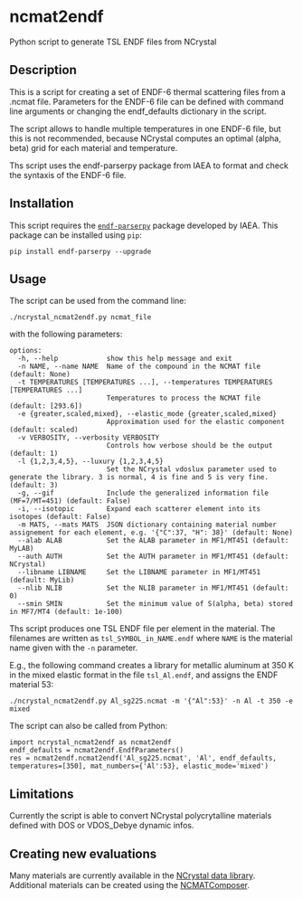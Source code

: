 # ncmat2endf
Python script to generate TSL ENDF files from NCrystal

## Description

This is a script for creating a set of ENDF-6 thermal scattering files from a .ncmat
file. Parameters for the ENDF-6 file can be defined with command line arguments or
changing the endf_defaults dictionary in the script. 

The script allows to handle multiple temperatures in one ENDF-6 file, but this is not
recommended, because NCrystal computes an optimal (alpha, beta) grid for each material
and temperature.

Ths script uses the endf-parserpy package from IAEA to format and check the syntaxis of
the ENDF-6 file.

## Installation 

This script requires the [`endf-parserpy`](https://endf-parserpy.readthedocs.io/en/latest/) package developed by IAEA. This
package can be installed using `pip`:

```
pip install endf-parserpy --upgrade
```

## Usage

The script can be used from the command line:

```
./ncrystal_ncmat2endf.py ncmat_file
```

with the following parameters:

```
options:
  -h, --help            show this help message and exit
  -n NAME, --name NAME  Name of the compound in the NCMAT file (default: None)
  -t TEMPERATURES [TEMPERATURES ...], --temperatures TEMPERATURES [TEMPERATURES ...]
                        Temperatures to process the NCMAT file (default: [293.6])
  -e {greater,scaled,mixed}, --elastic_mode {greater,scaled,mixed}
                        Approximation used for the elastic component (default: scaled)
  -v VERBOSITY, --verbosity VERBOSITY
                        Controls how verbose should be the output (default: 1)
  -l {1,2,3,4,5}, --luxury {1,2,3,4,5}
                        Set the NCrystal vdoslux parameter used to generate the library. 3 is normal, 4 is fine and 5 is very fine. (default: 3)
  -g, --gif             Include the generalized information file (MF=7/MT=451) (default: False)
  -i, --isotopic        Expand each scatterer element into its isotopes (default: False)
  -m MATS, --mats MATS  JSON dictionary containing material number assignement for each element, e.g. '{"C":37, "H": 38}' (default: None)
  --alab ALAB           Set the ALAB parameter in MF1/MT451 (default: MyLAB)
  --auth AUTH           Set the AUTH parameter in MF1/MT451 (default: NCrystal)
  --libname LIBNAME     Set the LIBNAME parameter in MF1/MT451 (default: MyLib)
  --nlib NLIB           Set the NLIB parameter in MF1/MT451 (default: 0)
  --smin SMIN           Set the minimum value of S(alpha, beta) stored in MF7/MT4 (default: 1e-100)

```
Ths script produces one TSL ENDF file per element in the material. The filenames are written as `tsl_SYMBOL_in_NAME.endf` where `NAME` is the
material name given with the `-n` parameter.

E.g., the following command creates a library for metallic aluminum at 350 K in the mixed elastic format in the file `tsl_Al.endf`, and assigns the ENDF material 53:

```
./ncrystal_ncmat2endf.py Al_sg225.ncmat -m '{"Al":53}' -n Al -t 350 -e mixed
```

The script can also be called from Python:


```
import ncrystal_ncmat2endf as ncmat2endf
endf_defaults = ncmat2endf.EndfParameters()
res = ncmat2endf.ncmat2endf('Al_sg225.ncmat', 'Al', endf_defaults, temperatures=[350], mat_numbers={'Al':53}, elastic_mode='mixed')
```

## Limitations
Currently the script is able to convert NCrystal polycrytalline materials defined with DOS or VDOS_Debye dynamic infos.

## Creating new evaluations

Many materials are currently available in the [NCrystal data library](https://github.com/mctools/ncrystal/wiki/Data-library). Additional materials can be created
using the [NCMATComposer](https://github.com/mctools/ncrystal-notebooks).

